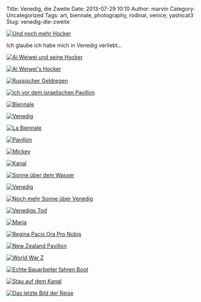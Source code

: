 Title: Venedig, die Zweite
Date: 2013-07-29 10:10
Author: marvin
Category: Uncategorized
Tags: art, biennale, photography, rodinal, venice, yashicat3
Slug: venedig-die-zweite

[![Und noch mehr
Hocker](https://farm4.staticflickr.com/3810/9379405454_80bda45402_b.jpg)](http://www.flickr.com/photos/marvinxsteadfast/9379405454/ "Und noch mehr Hocker by marvinxsteadfast, on Flickr")

Ich glaube ich habe mich in Venedig verliebt...

[![Ai Weiwei und seine
Hocker](https://farm6.staticflickr.com/5504/9379395296_cf6d86990e_b.jpg)](http://www.flickr.com/photos/marvinxsteadfast/9379395296/ "Ai Weiwei und seine Hocker by marvinxsteadfast, on Flickr")

[![Ai Weiwei's
Hocker](https://farm4.staticflickr.com/3771/9379319254_3197d4ec74_b.jpg)](http://www.flickr.com/photos/marvinxsteadfast/9379319254/ "Ai Weiwei's Hocker by marvinxsteadfast, on Flickr")

[![Russischer
Geldregen](https://farm3.staticflickr.com/2841/9376545899_be391c0ab1_b.jpg)](http://www.flickr.com/photos/marvinxsteadfast/9376545899/ "Russischer Geldregen by marvinxsteadfast, on Flickr")

[![Ich vor dem israelischen
Pavillon](https://farm4.staticflickr.com/3670/9379358502_fbe4665f01_b.jpg)](http://www.flickr.com/photos/marvinxsteadfast/9379358502/ "Ich vor dem israelischen Pavillon by marvinxsteadfast, on Flickr")

[![Biennale](https://farm8.staticflickr.com/7452/9379374674_1302b5500a_b.jpg)](http://www.flickr.com/photos/marvinxsteadfast/9379374674/ "Biennale by marvinxsteadfast, on Flickr")

[![Venedig](https://farm8.staticflickr.com/7415/9379417876_1f35c4ae8f_b.jpg)](http://www.flickr.com/photos/marvinxsteadfast/9379417876/ "Venedig by marvinxsteadfast, on Flickr")

[![La
Biennale](https://farm6.staticflickr.com/5487/9376639941_3fe489f2ea_b.jpg)](http://www.flickr.com/photos/marvinxsteadfast/9376639941/ "La Biennale by marvinxsteadfast, on Flickr")

[![Pavillon](https://farm4.staticflickr.com/3756/9376643753_daf8ac8b83_b.jpg)](http://www.flickr.com/photos/marvinxsteadfast/9376643753/ "Pavillon by marvinxsteadfast, on Flickr")

[![Mickey](https://farm3.staticflickr.com/2821/9376666347_f30762dedd_b.jpg)](http://www.flickr.com/photos/marvinxsteadfast/9376666347/ "Mickey by marvinxsteadfast, on Flickr")

[![Kanal](https://farm6.staticflickr.com/5519/9379459882_4d1deea269_b.jpg)](http://www.flickr.com/photos/marvinxsteadfast/9379459882/ "Kanal by marvinxsteadfast, on Flickr")

[![Sonne über dem
Wasser](https://farm6.staticflickr.com/5341/9376685713_21b16e0f0c_b.jpg)](http://www.flickr.com/photos/marvinxsteadfast/9376685713/ "Sonne über dem Wasser by marvinxsteadfast, on Flickr")

[![Venedig](https://farm4.staticflickr.com/3782/9379509100_a4baccd2ed_b.jpg)](http://www.flickr.com/photos/marvinxsteadfast/9379509100/ "Venedig by marvinxsteadfast, on Flickr")

[![Noch mehr Sonne über
Venedig](https://farm8.staticflickr.com/7373/9376731705_a0ec05e3f6_b.jpg)](http://www.flickr.com/photos/marvinxsteadfast/9376731705/ "Noch mehr Sonne über Venedig by marvinxsteadfast, on Flickr")

[![Venedigs
Tod](https://farm8.staticflickr.com/7428/9379523742_f0f469949a_b.jpg)](http://www.flickr.com/photos/marvinxsteadfast/9379523742/ "Venedigs Tod by marvinxsteadfast, on Flickr")

[![Maria](https://farm4.staticflickr.com/3830/9379529138_60b6632a35_b.jpg)](http://www.flickr.com/photos/marvinxsteadfast/9379529138/ "Maria by marvinxsteadfast, on Flickr")

[![Regina Pacis Ora Pro
Nobis](https://farm4.staticflickr.com/3813/9379535354_c69a39def9_b.jpg)](http://www.flickr.com/photos/marvinxsteadfast/9379535354/ "Regina Pacis Ora Pro Nobis by marvinxsteadfast, on Flickr")

[![New Zealand
Pavillon](https://farm8.staticflickr.com/7421/9376760269_3c10430a2f_b.jpg)](http://www.flickr.com/photos/marvinxsteadfast/9376760269/ "New Zealand Pavillon by marvinxsteadfast, on Flickr")

[![World War
Z](https://farm6.staticflickr.com/5454/9379550514_73f5ed98ff_b.jpg)](http://www.flickr.com/photos/marvinxsteadfast/9379550514/ "World War Z by marvinxsteadfast, on Flickr")

[![Echte Bauarbeiter fahren
Boot](https://farm8.staticflickr.com/7359/9379554452_aeb2b42497_b.jpg)](http://www.flickr.com/photos/marvinxsteadfast/9379554452/ "Echte Bauarbeiter fahren Boot by marvinxsteadfast, on Flickr")

[![Stau auf dem
Kanal](https://farm3.staticflickr.com/2827/9379558058_317b5a02c4_b.jpg)](http://www.flickr.com/photos/marvinxsteadfast/9379558058/ "Stau auf dem Kanal by marvinxsteadfast, on Flickr")

[![Das letzte Bild der
Reise](https://farm8.staticflickr.com/7307/9376823635_6ac7ffff36_b.jpg)](http://www.flickr.com/photos/marvinxsteadfast/9376823635/ "Das letzte Bild der Reise by marvinxsteadfast, on Flickr")

